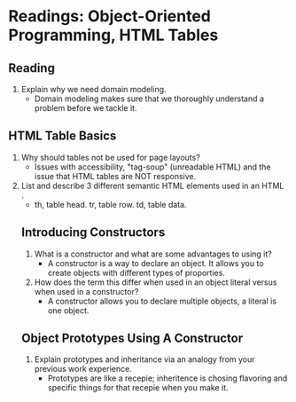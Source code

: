 # Readings: Object-Oriented Programming, HTML Tables

## Reading

1. Explain why we need domain modeling.
    - Domain modeling makes sure that we thoroughly understand a problem before we tackle it.

## HTML Table Basics

1. Why should tables not be used for page layouts?
    - Issues with accessibility, "tag-soup" (unreadable HTML) and the issue that HTML tables are NOT responsive.
2. List and describe 3 different semantic HTML elements used in an HTML <table>.
    - th, table head. tr, table row. td, table data.

## Introducing Constructors

1. What is a constructor and what are some advantages to using it?
    - A constructor is a way to declare an object. It allows you to create objects with different types of proporties.
2. How does the term this differ when used in an object literal versus when used in a constructor?
    - A constructor allows you to declare multiple objects, a literal is one object.


## Object Prototypes Using A Constructor

1. Explain prototypes and inheritance via an analogy from your previous work experience.
    - Prototypes are like a recepie; inheritence is chosing flavoring and specific things for that recepie when you make it.